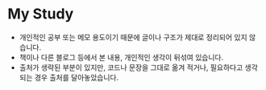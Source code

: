 # My Study

- 개인적인 공부 또는 메모 용도이기 때문에 글이나 구조가 제대로 정리되어 있지 않습니다. 
- 책이나 다른 블로그 등에서 본 내용, 개인적인 생각이 뒤섞여 있습니다.
- 출처가 생략된 부분이 있지만, 코드나 문장을 그대로 옮겨 적거나, 필요하다고 생각되는 경우 출처를 달아놓았습니다. 
